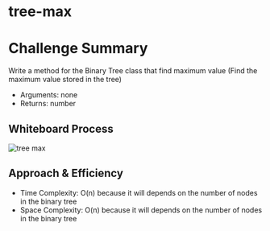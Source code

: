 # tree-max

# Challenge Summary

Write a method for the Binary Tree class that find maximum value (Find the maximum value stored in the tree)
- Arguments: none
- Returns: number

## Whiteboard Process
![tree max](https://user-images.githubusercontent.com/90922969/161599299-6ae48c63-0fe2-466a-9f49-320ea05ba591.jpg)


## Approach & Efficiency

- Time Complexity: O(n) because it will depends on the number of nodes in the binary tree 
- Space Complexity: O(n) because it will depends on the number of nodes in the binary tree 
